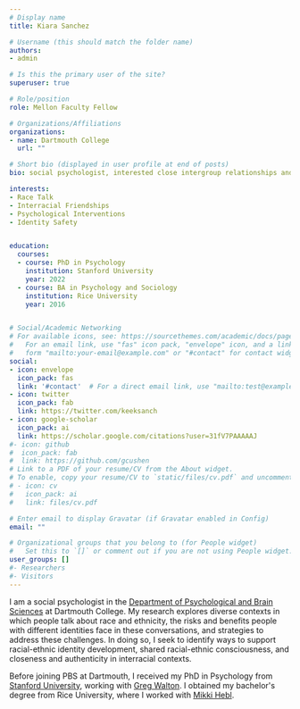 ```yaml
---
# Display name
title: Kiara Sanchez

# Username (this should match the folder name)
authors:
- admin

# Is this the primary user of the site?
superuser: true

# Role/position
role: Mellon Faculty Fellow

# Organizations/Affiliations
organizations:
- name: Dartmouth College
  url: ""

# Short bio (displayed in user profile at end of posts)
bio: social psychologist, interested close intergroup relationships and conversations about identity

interests:
- Race Talk
- Interracial Friendships
- Psychological Interventions
- Identity Safety


education:
  courses:
  - course: PhD in Psychology
    institution: Stanford University
    year: 2022
  - course: BA in Psychology and Sociology
    institution: Rice University
    year: 2016


# Social/Academic Networking
# For available icons, see: https://sourcethemes.com/academic/docs/page-builder/#icons
#   For an email link, use "fas" icon pack, "envelope" icon, and a link in the
#   form "mailto:your-email@example.com" or "#contact" for contact widget.
social:
- icon: envelope
  icon_pack: fas
  link: '#contact'  # For a direct email link, use "mailto:test@example.org".
- icon: twitter
  icon_pack: fab
  link: https://twitter.com/keeksanch
- icon: google-scholar
  icon_pack: ai
  link: https://scholar.google.com/citations?user=31fV7PAAAAAJ
#- icon: github
#  icon_pack: fab
#  link: https://github.com/gcushen
# Link to a PDF of your resume/CV from the About widget.
# To enable, copy your resume/CV to `static/files/cv.pdf` and uncomment the lines below.
# - icon: cv
#   icon_pack: ai
#   link: files/cv.pdf

# Enter email to display Gravatar (if Gravatar enabled in Config)
email: ""

# Organizational groups that you belong to (for People widget)
#   Set this to `[]` or comment out if you are not using People widget.
user_groups: []
#- Researchers
#- Visitors
---
```


I am a social psychologist in the [Department of Psychological and Brain Sciences](https://pbs.dartmouth.edu/) at Dartmouth College. My research explores diverse contexts in which people talk about race and ethnicity, the risks and benefits people with different identities face in these conversations, and strategies to address these challenges. In doing so, I seek to identify ways to support racial-ethnic identity development, shared racial-ethnic consciousness, and closeness and authenticity in interracial contexts. 

Before joining PBS at Dartmouth, I received my PhD in Psychology from [Stanford University](https://psychology.stanford.edu/), working with [Greg Walton](http://www.gregorywalton-stanford.weebly.com). I obtained my bachelor's degree from Rice University, where I worked with [Mikki Hebl](https://www.mikkihebl.com/). 





